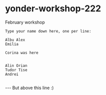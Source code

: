 # yonder-workshop-222
February workshop
```
Type your name down here, one per line:

Albu Alex
Emilia

Corina was here


Alin Orian
Tudor Tise
Andrei


```
--- But above this line :)
